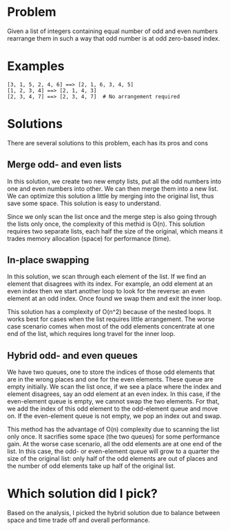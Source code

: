 # Problem

Given a list of integers containing equal number of odd and even
numbers rearrange them in such a way that odd number is at odd
zero-based index.


# Examples

    [3, 1, 5, 2, 4, 6] ==> [2, 1, 6, 3, 4, 5]
    [1, 2, 3, 4] ==> [2, 1, 4, 3]
    [2, 3, 4, 7] ==> [2, 3, 4, 7]  # No arrangement required


# Solutions

There are several solutions to this problem, each has its pros and
cons

## Merge odd- and even lists

In this solution, we create two new empty lists, put all the odd
numbers into one and even numbers into other. We can then merge
them into a new list. We can optimize this solution a little by
merging into the original list, thus save some space. This solution
is easy to understand.

Since we only scan the list once and the merge step is also going
through the lists only once, the complexity of this methid is O(n).
This solution requires two separate lists, each half the size of
the original, which means it trades memory allocation (space) for
performance (time).

## In-place swapping

In this solution, we scan through each element of the list. If we
find an element that disagrees with its index. For example, an odd
element at an even index then we start another loop to look for the
reverse: an even element at an odd index. Once found we swap them
and exit the inner loop.

This solution has a complexity of O(n^2) because of the nested
loops. It works best for cases when the list requires little
arrangement. The worse case scenario comes when most of the odd
elements concentrate at one end of the list, which requires long
travel for the inner loop.

## Hybrid odd- and even queues

We have two queues, one to store the indices of those odd elements
that are in the wrong places and one for the even elements.  These
queue are empty initially.  We scan the list once, if we see a place
where the index and element disagrees, say an odd element at an
even index.  In this case, if the even-element queue is empty, we
cannot swap the two elements. For that, we add the index of this
odd element to the odd-element queue and move on. If the even-element
queue is not empty, we pop an index out and swap.

This method has the advantage of O(n) complexity due to scanning
the list only once. It sacrifies some space (the two queues) for
some performance gain. At the worse case scenario, all the odd
elements are at one end of the list.  In this case, the odd- or
even-element queue will grow to a quarter the size of the original
list: only half of the odd elements are out of places and the number
of odd elements take up half of the original list.


# Which solution did I pick?

Based on the analysis, I picked the hybrid solution due to balance
between space and time trade off and overall performance.
